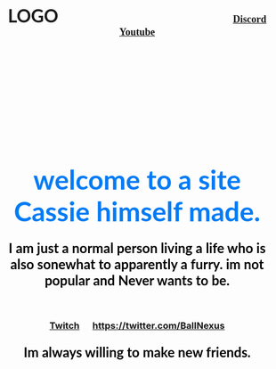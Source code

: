 
<body background="![image0](https://user-images.githubusercontent.com/95942529/145651926-64e8d969-2e1c-41a4-b465-fdd4a477e10a.jpg)
" link="#000" alink="#017bf5" vlink="#000">
	<br/>
	<h3 align="center">
		<font face="Lato" size="6">LOGO</font>
		&nbsp;&nbsp;&nbsp;&nbsp;&nbsp;&nbsp;&nbsp;&nbsp;&nbsp;&nbsp;&nbsp;&nbsp;&nbsp;&nbsp;&nbsp;&nbsp;&nbsp;&nbsp;&nbsp;
		&nbsp;&nbsp;&nbsp;&nbsp;&nbsp;&nbsp;&nbsp;&nbsp;&nbsp;&nbsp;&nbsp;&nbsp;&nbsp;&nbsp;&nbsp;&nbsp;&nbsp;&nbsp;&nbsp;
		&nbsp;&nbsp;&nbsp;&nbsp;&nbsp;&nbsp;&nbsp;&nbsp;&nbsp;&nbsp;&nbsp;&nbsp;&nbsp;&nbsp;&nbsp;&nbsp;&nbsp;&nbsp;&nbsp;
		&nbsp;&nbsp;&nbsp;&nbsp;&nbsp;&nbsp;&nbsp;&nbsp;&nbsp;&nbsp;&nbsp;&nbsp;&nbsp;&nbsp;&nbsp;&nbsp;&nbsp;&nbsp;&nbsp;
		<font face="cinzel" size="4">
			<a href="(replacing soon)">Discord</a>
			<a href="https://www.youtube.com/@Wurkifluff">Youtube</a>
		</font>
	</h3>
	<br /><br /><br /><br /><br /><br /><br /><br /><br /><br />
	<h1 align="center">
		<font face="Lato" color="#017bf5" size="7">
			welcome to a site Cassie himself made.
		</font>
	</h1>
	<h3 align="center">
		<font face="Lato" color="#000" size="5">
			I am just a normal person living a life who is also sonewhat to apparently a furry.
      im not popular and Never wants to be.
		</font>
	</h3>
	<br />
	<h3 align="center">
	<a href="#">
		<a href="https://www.twitch.tv/redfurredpanda">Twitch</a>
	</a>&nbsp;&nbsp;&nbsp;&nbsp;
	<a href="#">
		<a href="X (formally Twitter)">https://twitter.com/BallNexus</a>
		<h3 align="center">
		<font face="Lato" color="#000" size="5">
			Im always willing to make new friends.
		</font>
	</a>
	</h3>
</body>
</html>

